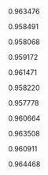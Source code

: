 0.963476

0.958491

0.958068

0.959172

0.961471

0.958220

0.957778

0.960664

0.963508

0.960911



0.964468

